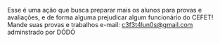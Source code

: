 
Esse é uma ação que busca preparar mais os alunos para provas e avaliações, e de forma alguma prejudicar algum funcionário do CEFET!
Mande suas provas e trabalhos e-mail: c3f3t4lun0s@gmail.com
adminstrado por DÓDÓ

